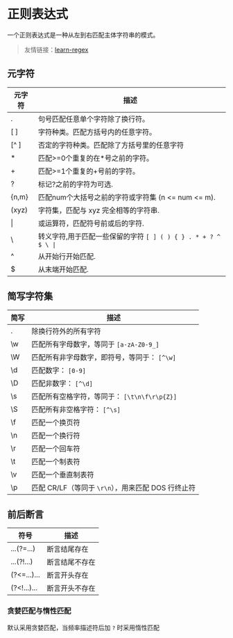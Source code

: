 # 正则表达式

一个正则表达式是一种从左到右匹配主体字符串的模式。

> 友情链接：[learn-regex](https://github.com/ziishaned/learn-regex)

## 元字符

| 元字符   | 描述                                              |
| ----- | ----------------------------------------------- |
| .     | 句号匹配任意单个字符除了换行符。                                |
| [ ]   | 字符种类。匹配方括号内的任意字符。                               |
| [^ ]  | 否定的字符种类。匹配除了方括号里的任意字符                           |
| *     | 匹配>=0个重复的在*号之前的字符。                              |
| +     | 匹配>=1个重复的+号前的字符。                                |
| ?     | 标记?之前的字符为可选.                                    |
| {n,m} | 匹配num个大括号之前的字符或字符集 (n <= num <= m).             |
| (xyz) | 字符集，匹配与 xyz 完全相等的字符串.                           |
| \|    | 或运算符，匹配符号前或后的字符.                                |
| \     | 转义字符,用于匹配一些保留的字符 `[ ] ( ) { } . * + ? ^ $ \ \|` |
| ^     | 从开始行开始匹配.                                       |
| $     | 从末端开始匹配.                                        |

## 简写字符集

| 简写  | 描述                                 |
| --- | ---------------------------------- |
| .   | 除换行符外的所有字符                         |
| \w  | 匹配所有字母数字，等同于 `[a-zA-Z0-9_]`        |
| \W  | 匹配所有非字母数字，即符号，等同于： `[^\w]`         |
| \d  | 匹配数字： `[0-9]`                      |
| \D  | 匹配非数字： `[^\d]`                     |
| \s  | 匹配所有空格字符，等同于： `[\t\n\f\r\p{Z}]`    |
| \S  | 匹配所有非空格字符： `[^\s]`                 |
| \f  | 匹配一个换页符                            |
| \n  | 匹配一个换行符                            |
| \r  | 匹配一个回车符                            |
| \t  | 匹配一个制表符                            |
| \v  | 匹配一个垂直制表符                          |
| \p  | 匹配 CR/LF（等同于 `\r\n`），用来匹配 DOS 行终止符 |

## 前后断言

| 符号          | 描述      |
| ----------- | ------- |
| ...(?=...)  | 断言结尾存在  |
| ...(?!...)  | 断言结尾不存在 |
| (?<=...)... | 断言开头存在  |
| (?<!...)... | 断言开头不存在 |

### 贪婪匹配与惰性匹配

默认采用贪婪匹配，当频率描述符后加 `?` 时采用惰性匹配


